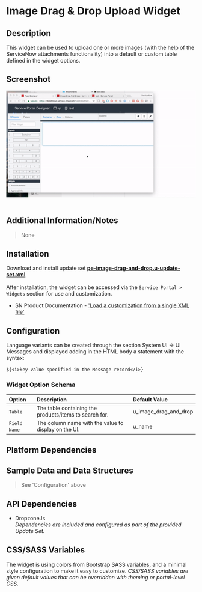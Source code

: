 # Image Drag & Drop Upload Widget

## Description

This widget can be used to upload one or more images (with the help of the ServiceNow attachments functionality) into a default or custom table defined in the widget options.

## Screenshot

![alt text](../images/pe-image-drag-and-drop.gif "Image Drag & Drop - Demo video") <br/><br/>

## Additional Information/Notes

> None

## Installation

Download and install update set **[pe-image-drag-and-drop.u-update-set.xml](https://github.com/platform-experience/serviceportal-widget-library/blob/master/pe-image-drag-and-drop/pe-image-drag-and-drop.u-update-set.xml)** <br/><br/>
After installation, the widget can be accessed via the `Service Portal > Widgets` section for use and customization.<br/>
* SN Product Documentation - ['Load a customization from a single XML file'](https://docs.servicenow.com/bundle/kingston-application-development/page/build/system-update-sets/task/t_SaveAnUpdateSetAsAnXMLFile.html)

## Configuration

Language variants can be created through the section System UI -> UI Messages and displayed adding in the HTML body a statement with the syntax:

```
${<i>key value specified in the Message record</i>}
```

### Widget Option Schema

| Option | Description | Default Value |
| :--- | :--- | :--- |
| `Table` | The table containing the products/items to search for. | u_image_drag_and_drop |
| `Field Name` | The column name with the value to display on the UI. | u_name |

## Platform Dependencies

## Sample Data and Data Structures

> See 'Configuration' above

## API Dependencies

* DropzoneJs <br/>
<i>Dependencies are included and configured as part of the provided Update Set.</i>

## CSS/SASS Variables

The widget is using colors from Bootstrap SASS variables, and a minimal style configuration to make it easy to customize.
_CSS/SASS variables are given default values that can be overridden with theming or portal-level CSS._
